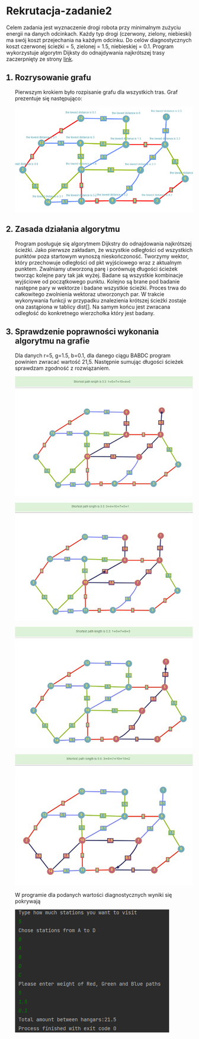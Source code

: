 # Rekrutacja-zadanie2
<p>Celem zadania jest wyznaczenie drogi robota przy minimalnym zużyciu energii na danych odcinkach. Każdy typ drogi (czerwony, zielony, niebieski) ma swój koszt przejechania na każdym odcinku. Do celów diagnostycznych koszt czerwonej ścieżki = 5, zielonej = 1.5, niebieskiej = 0.1. Program wykorzystuje algorytm Dijksty do odnajdywania najkrótszej trasy zaczerpnięty ze strony <a href="https://algotree.org/algorithms/single_source_shortest_path/dijkstras_shortest_path_c++/">link</a>.</p>
<ol>
   <h2><li>Rozrysowanie grafu</h2>
  <p>Pierwszym krokiem było rozpisanie grafu dla wszystkich tras. Graf prezentuje się następująco:</p>
   <p><img src=graph.png/></p></li>
   <h2><li>Zasada działania algorytmu</h2>
      <p>Program posługuje się algorytmem Dijkstry do odnajdowania najkrótszej ścieżki.
         Jako pierwsze zakładam, że wszystkie odległości od wszystkich punktów poza startowym wynoszą nieskończoność.
         Tworzymy wektor, który przechowuje odległości od pkt wyjściowego wraz z aktualnym punktem.
         Zwalniamy utworzoną parę i porównuję długości ścieżek tworząc kolejne pary tak jak wyżej. Badane są wszystkie kombinacje wyjściowe od początkowego punktu.
         Kolejno są brane pod badanie następne pary w wektorze i badane wszystkie ścieżki.
         Proces trwa do całkowitego zwolnienia wektoraz utworzonych par.
         W trakcie wykonywania funkcji w przypadku znalezienia krótszej ścieżki zostaje ona zastąpiona w tablicy dist[].
         Na samym końcu jest zwracana odległość do konkretnego wierzchołka który jest badany.</p></li>
    <h2><li>Sprawdzenie poprawności wykonania algorytmu na grafie</h2>
      <p>Dla danych r=5, g=1.5, b=0.1, dla danego ciągu BABDC program powinien zwracać wartość 21,5. Następnie sumując długości ścieżek sprawdzam zgodność z rozwiązaniem.</p>
   <p><img src="spr1.JPG/"></p>
   <p><img src="spr2.JPG/"></p>
   <p><img src="spr3.JPG/"></p>
   <p><img src="spr4.JPG/"></p></li>
   <p>W programie dla podanych wartości diagnostycznych wyniki się pokrywają</p>
   <p><img src="fin.PNG"/></p>
</ol>
   
   
